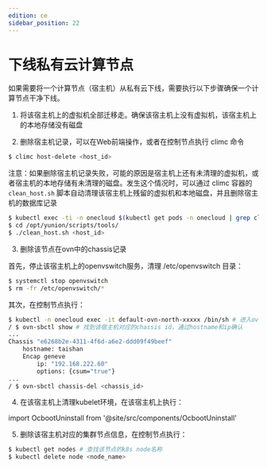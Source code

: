 ```yaml
---
edition: ce
sidebar_position: 22
---
```


# 下线私有云计算节点

如果需要将一个计算节点（宿主机）从私有云下线，需要执行以下步骤确保一个计算节点干净下线。

1. 将该宿主机上的虚拟机全部迁移走。确保该宿主机上没有虚拟机，该宿主机上的本地存储没有磁盘

2. 删除宿主机记录，可以在Web前端操作，或者在控制节点执行 climc 命令

```bash
$ climc host-delete <host_id>
```

注意：如果删除宿主机记录失败，可能的原因是宿主机上还有未清理的虚拟机，或者宿主机的本地存储有未清理的磁盘。发生这个情况时，可以通过 climc 容器的 `clean_host.sh` 脚本自动清理该宿主机上残留的虚拟机和本地磁盘，并且删除宿主机的数据库记录

```bash
$ kubectl exec -ti -n onecloud $(kubectl get pods -n onecloud | grep climc | awk '{print $1}') sh # 进入climc容器执行如下命令
$ cd /opt/yunion/scripts/tools/
$ ./clean_host.sh <host_id>
```

3. 删除该节点在ovn中的chassis记录

首先，停止该宿主机上的openvswitch服务，清理 /etc/openvswitch 目录：

```bash
$ systemctl stop openvswitch
$ rm -fr /etc/openvswitch/*
```

其次，在控制节点执行：

```bash
$ kubectl -n onecloud exec -it default-ovn-north-xxxxx /bin/sh # 进入ovn-northd容器执行以下命令
/ $ ovn-sbctl show # 找到该宿主机对应的chassis id，通过hostname和ip确认
...
Chassis "e6268b2e-4311-4f6d-a6e2-ddd09f49beef"
    hostname: taishan
    Encap geneve
        ip: "192.168.222.60"
        options: {csum="true"}
...
/ $ ovn-sbctl chassis-del <chassis_id>
```

4. 在该宿主机上清理kubelet环境，在该宿主机上执行：

import OcbootUninstall from '@site/src/components/OcbootUninstall'

<OcbootUninstall />

5. 删除该宿主机对应的集群节点信息，在控制节点执行：

```bash
$ kubectl get nodes # 查找该节点的k8s node名称
$ kubectl delete node <node_name>
```
